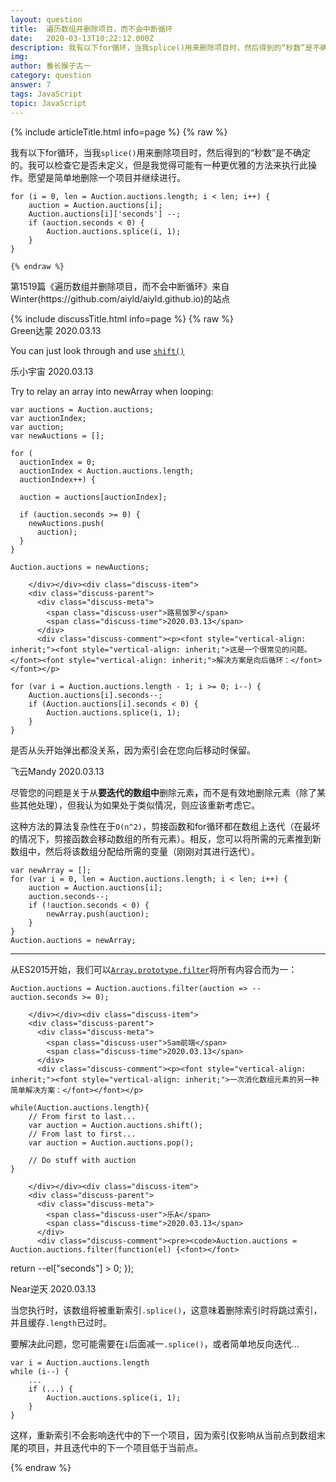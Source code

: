 ```yaml
---
layout: question
title:  遍历数组并删除项目，而不会中断循环
date:   2020-03-13T10:22:12.000Z
description: 我有以下for循环，当我splice()用来删除项目时，然后得到的“秒数”是不确定的。我可以检查它是否未定义，但是我觉得可能有一种更优雅的方法来执行此操作...
img: 
author: 番长猴子古一
category: question
answer: 7
tags: JavaScript
topic: JavaScript
---
```

<div class="article-root">
  <div class="article">
    {% include articleTitle.html info=page %}
    {% raw %}
    <div class="article-content"><p><font style="vertical-align: inherit;"><font style="vertical-align: inherit;">我有以下for循环，当我</font></font><code>splice()</code><font style="vertical-align: inherit;"><font style="vertical-align: inherit;">用来删除项目时，然后得到的“秒数”是不确定的。</font><font style="vertical-align: inherit;">我可以检查它是否未定义，但是我觉得可能有一种更优雅的方法来执行此操作。</font><font style="vertical-align: inherit;">愿望是简单地删除一个项目并继续进行。  </font></font></p>

<pre><code>for (i = 0, len = Auction.auctions.length; i &lt; len; i++) {<font></font>
    auction = Auction.auctions[i];<font></font>
    Auction.auctions[i]['seconds'] --;<font></font>
    if (auction.seconds &lt; 0) { <font></font>
        Auction.auctions.splice(i, 1);<font></font>
    }           <font></font>
}<font></font>
</code></pre></div>
    {% endraw %}
  </div>
  <p class="winter_mark">第1519篇《遍历数组并删除项目，而不会中断循环》来自Winter(https://github.com/aiyld/aiyld.github.io)的站点</p>
  <div class="discuss-wrapper">
    {% include discussTitle.html info=page %}
    {% raw %}
    <div class="discuss-item">
        <div class="discuss-parent">
          <div class="discuss-meta">
            <span class="discuss-user">Green达蒙</span>
            <span class="discuss-time">2020.03.13</span>
          </div>
          <div class="discuss-comment"><p>You can just look through and use <a href="https://developer.mozilla.org/en/docs/Web/JavaScript/Reference/Global_Objects/Array/shift" rel="nofollow noreferrer"><code>shift()</code></a></p></div>
        </div></div><div class="discuss-item">
        <div class="discuss-parent">
          <div class="discuss-meta">
            <span class="discuss-user">乐小宇宙</span>
            <span class="discuss-time">2020.03.13</span>
          </div>
          <div class="discuss-comment"><p>Try to relay an array into newArray when looping:</p>

<pre><code>var auctions = Auction.auctions;<font></font>
var auctionIndex;<font></font>
var auction;<font></font>
var newAuctions = [];<font></font>
<font></font>
for (<font></font>
  auctionIndex = 0; <font></font>
  auctionIndex &lt; Auction.auctions.length;<font></font>
  auctionIndex++) {<font></font>
<font></font>
  auction = auctions[auctionIndex];<font></font>
<font></font>
  if (auction.seconds &gt;= 0) { <font></font>
    newAuctions.push(<font></font>
      auction);<font></font>
  }    <font></font>
}<font></font>
<font></font>
Auction.auctions = newAuctions;<font></font>
</code></pre></div>
        </div></div><div class="discuss-item">
        <div class="discuss-parent">
          <div class="discuss-meta">
            <span class="discuss-user">路易伽罗</span>
            <span class="discuss-time">2020.03.13</span>
          </div>
          <div class="discuss-comment"><p><font style="vertical-align: inherit;"><font style="vertical-align: inherit;">这是一个很常见的问题。</font><font style="vertical-align: inherit;">解决方案是向后循环：</font></font></p>

<pre><code>for (var i = Auction.auctions.length - 1; i &gt;= 0; i--) {<font></font>
    Auction.auctions[i].seconds--;<font></font>
    if (Auction.auctions[i].seconds &lt; 0) { <font></font>
        Auction.auctions.splice(i, 1);<font></font>
    }<font></font>
}<font></font>
</code></pre>

<p><font style="vertical-align: inherit;"><font style="vertical-align: inherit;">是否从头开始弹出都没关系，因为索引会在您向后移动时保留。</font></font></p></div>
        </div></div><div class="discuss-item">
        <div class="discuss-parent">
          <div class="discuss-meta">
            <span class="discuss-user">飞云Mandy</span>
            <span class="discuss-time">2020.03.13</span>
          </div>
          <div class="discuss-comment"><p><font style="vertical-align: inherit;"><font style="vertical-align: inherit;">尽管您的问题是关于从</font></font><strong><font style="vertical-align: inherit;"><font style="vertical-align: inherit;">要迭代的数组中</font></font></strong><font style="vertical-align: inherit;"><font style="vertical-align: inherit;">删除元素</font><strong><font style="vertical-align: inherit;">，</font></strong><font style="vertical-align: inherit;">而不是有效地删除元素（除了某些其他处理），但我认为如果处于类似情况，则应该重新考虑它。</font></font></p>

<p><font style="vertical-align: inherit;"><font style="vertical-align: inherit;">这种方法的算法复杂性在于</font></font><code>O(n^2)</code><font style="vertical-align: inherit;"><font style="vertical-align: inherit;">，剪接函数和for循环都在数组上迭代（在最坏的情况下，剪接函数会移动数组的所有元素）。</font><font style="vertical-align: inherit;">相反，您可以将所需的元素推到新数组中，然后将该数组分配给所需的变量（刚刚对其进行迭代）。</font></font></p>

<pre><code>var newArray = [];<font></font>
for (var i = 0, len = Auction.auctions.length; i &lt; len; i++) {<font></font>
    auction = Auction.auctions[i];<font></font>
    auction.seconds--;<font></font>
    if (!auction.seconds &lt; 0) { <font></font>
        newArray.push(auction);<font></font>
    }<font></font>
}<font></font>
Auction.auctions = newArray;<font></font>
</code></pre>

<hr>

<p><font style="vertical-align: inherit;"><font style="vertical-align: inherit;">从ES2015开始，我们可以</font></font><a href="https://developer.mozilla.org/en-US/docs/Web/JavaScript/Reference/Global_Objects/Array/filter" rel="noreferrer"><code>Array.prototype.filter</code></a><font style="vertical-align: inherit;"><font style="vertical-align: inherit;">将所有内容合而为一：</font></font></p>

<pre><code>Auction.auctions = Auction.auctions.filter(auction =&gt; --auction.seconds &gt;= 0);
</code></pre></div>
        </div></div><div class="discuss-item">
        <div class="discuss-parent">
          <div class="discuss-meta">
            <span class="discuss-user">Sam前端</span>
            <span class="discuss-time">2020.03.13</span>
          </div>
          <div class="discuss-comment"><p><font style="vertical-align: inherit;"><font style="vertical-align: inherit;">一次消化数组元素的另一种简单解决方案：</font></font></p>

<pre><code>while(Auction.auctions.length){<font></font>
    // From first to last...<font></font>
    var auction = Auction.auctions.shift();<font></font>
    // From last to first...<font></font>
    var auction = Auction.auctions.pop();<font></font>
<font></font>
    // Do stuff with auction<font></font>
}<font></font>
</code></pre></div>
        </div></div><div class="discuss-item">
        <div class="discuss-parent">
          <div class="discuss-meta">
            <span class="discuss-user">乐A</span>
            <span class="discuss-time">2020.03.13</span>
          </div>
          <div class="discuss-comment"><pre><code>Auction.auctions = Auction.auctions.filter(function(el) {<font></font>
  return --el["seconds"] &gt; 0;<font></font>
});<font></font>
</code></pre></div>
        </div></div><div class="discuss-item">
        <div class="discuss-parent">
          <div class="discuss-meta">
            <span class="discuss-user">Near逆天</span>
            <span class="discuss-time">2020.03.13</span>
          </div>
          <div class="discuss-comment"><p><font style="vertical-align: inherit;"><font style="vertical-align: inherit;">当您执行时，该数组将被重新索引</font></font><code>.splice()</code><font style="vertical-align: inherit;"><font style="vertical-align: inherit;">，这意味着删除索引时将跳过索引，并且缓存</font></font><code>.length</code><font style="vertical-align: inherit;"><font style="vertical-align: inherit;">已过时。</font></font></p>

<p><font style="vertical-align: inherit;"><font style="vertical-align: inherit;">要解决此问题，您可能需要在</font></font><code>i</code><font style="vertical-align: inherit;"><font style="vertical-align: inherit;">后面</font><font style="vertical-align: inherit;">减</font><font style="vertical-align: inherit;">一</font></font><code>.splice()</code><font style="vertical-align: inherit;"><font style="vertical-align: inherit;">，或者简单地反向迭代...</font></font></p>

<pre><code>var i = Auction.auctions.length<font></font>
while (i--) {<font></font>
    ...<font></font>
    if (...) { <font></font>
        Auction.auctions.splice(i, 1);<font></font>
    } <font></font>
}<font></font>
</code></pre>

<p><font style="vertical-align: inherit;"><font style="vertical-align: inherit;">这样，重新索引不会影响迭代中的下一个项目，因为索引仅影响从当前点到数组末尾的项目，并且迭代中的下一个项目低于当前点。</font></font></p></div>
        </div></div>
    {% endraw %}
  </div>
<div>
